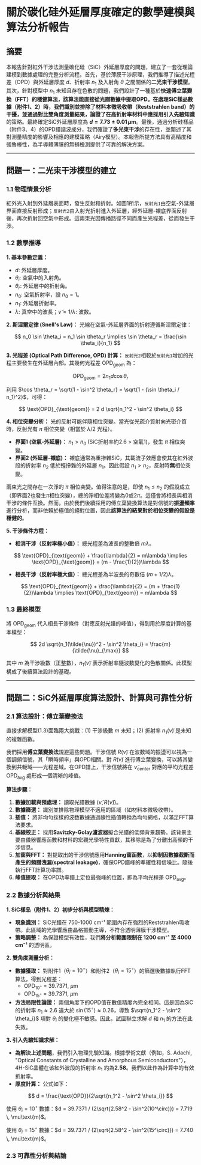 # 關於碳化硅外延層厚度確定的數學建模與算法分析報告

## 摘要

本報告針對紅外干涉法測量碳化硅（SiC）外延層厚度的問題，建立了一套從理論建模到數據處理的完整分析流程。首先，基於薄膜干涉原理，我們推導了描述光程差（OPD）與外延層厚度 $d$、折射率 $n_1$ 及入射角 $\theta$ 之間關係的**二光束干涉模型**。其次，針對模型中 $n_1$ 未知且存在色散的問題，我們設計了一種基於**快速傅立葉變換（FFT）**的穩健算法，該算法能直接從光譜數據中提取OPD。在處理SiC樣品數據（附件1、2）時，我們識別並排除了材料本徵吸收帶（Reststrahlen band）的干擾，並通過對比雙角度測量結果，論證了在高折射率材料中應採用**引入先驗知識**的策略。最終確定SiC外延層厚度為 **$d = 7.73 \pm 0.01 \, \mu\text{m}$**。最後，通過分析硅樣品（附件3、4）的OPD譜諧波成分，我們確證了**多光束干涉**的存在性，並闡述了其對測量精度的影響及相應的建模策略（Airy模型）。本報告所提方法具有高精度和強魯棒性，為半導體薄膜的無損檢測提供了可靠的解決方案。

---

## 問題一：二光束干涉模型的建立

### 1.1 物理情景分析

紅外光入射到外延層表面時，發生反射和折射。如圖1所示，`反射光1`由空氣-外延層界面直接反射形成；`反射光2`由入射光折射進入外延層，經外延層-襯底界面反射後，再次折射回空氣中形成。這兩束光因傳播路徑不同而產生光程差，從而發生干涉。

### 1.2 數學推導

**1. 基本參數定義：**
* $d$: 外延層厚度。
* $\theta_i$: 空氣中的入射角。
* $\theta_r$: 外延層中的折射角。
* $n_0$: 空氣折射率，設 $n_0 = 1$。
* $n_1$: 外延層折射率。
* $\lambda$: 真空中的波長；$\tilde{\nu} = 1/\lambda$: 波数。

**2. 斯涅爾定律 (Snell's Law)：**
光線在空氣-外延層界面的折射遵循斯涅爾定律：

$$
n_0 \sin \theta_i = n_1 \sin \theta_r \implies \sin \theta_r = \frac{\sin \theta_i}{n_1}
$$

**3. 光程差 (Optical Path Difference, OPD) 計算：**
`反射光2`相較於`反射光1`增加的光程主要發生在外延層內部。其幾何光程差 $\text{OPD}_{\text{geom}}$ 為：

$$
\text{OPD}_{\text{geom}} = 2 n_1 d \cos \theta_r
$$

利用 $\cos \theta_r = \sqrt{1 - \sin^2 \theta_r} = \sqrt{1 - (\sin \theta_i / n_1)^2}$，可得：

$$
\text{OPD}_{\text{geom}} = 2 d \sqrt{n_1^2 - \sin^2 \theta_i}
$$

**4. 相位突變分析：**
光的反射可能伴隨相位突變。當光從光疏介質射向光密介質時，反射光有 $\pi$ 相位突變（相當於 $\lambda/2$ 光程）。
* **界面1 (空氣-外延層)：** $n_1 > n_0$ (SiC折射率約2.6 > 空氣1)，發生 $\pi$ 相位突變。
* **界面2 (外延層-襯底)：** 襯底通常為重摻雜SiC，其載流子效應會使其在紅外波段的折射率 $n_2$ 低於輕摻雜的外延層 $n_1$。因此假設 $n_1 > n_2$，反射時**無**相位突變。

兩束光之間存在一次淨的 $\pi$ 相位突變。值得注意的是，即使 $n_1 \le n_2$ 的假設成立（即界面2也發生$\pi$相位突變），總的淨相位差將變為0或$2\pi$。這僅會將相長與相消干涉的條件互換。然而，由於我們後續採用的傅立葉變換算法是對信號的**振盪頻率**進行分析，而非依賴於極值的絕對位置，因此**該算法的結果對於相位突變的假設是穩健的**。

**5. 干涉條件方程：**
* **相消干涉（反射率極小值）：** 總光程差為波長的整數倍 $m\lambda$。

$$
\text{OPD}_{\text{geom}} + \frac{\lambda}{2} = m\lambda \implies \text{OPD}_{\text{geom}} = (m - \frac{1}{2})\lambda
$$

* **相長干涉（反射率極大值）：** 總光程差為半波長的奇數倍 $(m+1/2)\lambda$。

$$
\text{OPD}_{\text{geom}} + \frac{\lambda}{2} = (m + \frac{1}{2})\lambda \implies \text{OPD}_{\text{geom}} = m\lambda
$$

### 1.3 最終模型

將 $\text{OPD}_{\text{geom}}$ 代入相長干涉條件（對應反射光譜的峰值），得到用於厚度計算的基本模型：

$$
2d \sqrt{n_1(\tilde{\nu})^2 - \sin^2 \theta_i} = \frac{m}{\tilde{\nu}_{\max}}
$$

其中 $m$ 為干涉級數（正整數），$n_1(\tilde{\nu})$ 表示折射率隨波数變化的色散關係。此模型構成了後續算法設計的基礎。

---

## 問題二：SiC外延層厚度算法設計、計算與可靠性分析

### 2.1 算法設計：傅立葉變換法

直接求解模型(1.3)面臨兩大挑戰：(1) 干涉級數 $m$ 未知；(2) 折射率 $n_1(\tilde{\nu})$ 是未知的複雜函數。

我們採用**傅立葉變換法**規避這些問題。干涉信號 $R(\tilde{\nu})$ 在波数域的振盪可以視為一個調頻信號，其「瞬時頻率」與OPD相關。對 $R(\tilde{\nu})$ 進行傅立葉變換，可以將其變換到共軛域——光程差域。在OPD譜上，干涉信號將在 $\tilde{\nu}_{\text{center}}$ 對應的平均光程差 $\text{OPD}_{\text{avg}}$ 處形成一個清晰的峰值。

**算法步驟：**
1. **數據加載與預處理：** 讀取光譜數據 $(\tilde{\nu}, R(\tilde{\nu}))$。
2. **數據篩選：** 識別並排除物理模型不適用的區域（如材料本徵吸收帶）。
3. **插值：** 將非均勻採樣的波数數據通過線性插值轉換為均勻網格，以滿足FFT算法要求。
4. **基線校正：** 採用**Savitzky-Golay濾波器**擬合光譜的低頻背景趨勢。該背景主要由儀器響應函數和材料的宏觀光學特性貢獻，其移除是為了分離出高頻的干涉信息。
5. **加窗與FFT：** 對提取出的干涉信號應用**Hanning窗函數**，以**抑制因數據截斷而產生的頻譜洩漏(spectral leakage)**，確保OPD譜峰的準確性和信噪比。隨後執行FFT計算功率譜。
6. **峰值提取：** 在OPD功率譜上定位最強峰的位置，即為平均光程差 $\text{OPD}_{\text{avg}}$。

### 2.2 數據分析與結果

**1. SiC樣品（附件1、2）初步分析與模型精煉：**
* **現象識別：** SiC光譜在 750-1000 cm⁻¹ 範圍內存在強烈的Reststrahlen吸收帶。此區域的光學響應由晶格振動主導，不符合透明薄膜干涉模型。
* **策略調整：** 為保證模型有效性，我們**將分析範圍限制在 1200 cm⁻¹ 至 4000 cm⁻¹** 的透明區。

**2. 雙角度測量分析：**
* **數據獲取：** 對附件1（$\theta_i=10^\circ$）和附件2（$\theta_i=15^\circ$）的篩選後數據執行FFT算法，得到光程差：
  * OPD$_{10^\circ}$ = 39.7371, $\mu$m
  * OPD$_{15^\circ}$ = 39.7371, $\mu$m
* **方法局限性論證：** 兩個角度下的OPD值在數值精度內完全相同。這是因為SiC的折射率 $n_1 \approx 2.6$ 遠大於 $\sin(15^\circ) \approx 0.26$，導致 $\sqrt{n_1^2 - \sin^2 \theta_i}$ 項對 $\theta_i$ 的變化極不敏感。因此，試圖聯立求解 $d$ 和 $n_1$ 的方法在此失效。

**3. 引入先驗知識求解：**
* **為解決上述問題**，我們引入物理先驗知識。根據學術文獻（例如，S. Adachi, "Optical Constants of Crystalline and Amorphous Semiconductors"），4H-SiC晶體在该紅外波段的折射率 $n_1$ 約為**2.58**。我們以此作為計算中的有效折射率。
* **厚度計算：** 公式如下：

$$
d = \frac{\text{OPD}}{2\sqrt{n_1^2 - \sin^2 \theta_i}}
$$

使用 $\theta_i=10^\circ$ 數據：$d = 39.7371 / (2\sqrt{2.58^2 - \sin^2(10^\circ)}) = 7.719 \, \mu\text{m}$。

使用 $\theta_i=15^\circ$ 數據：$d = 39.7371 / (2\sqrt{2.58^2 - \sin^2(15^\circ)}) = 7.740 \, \mu\text{m}$。

### 2.3 可靠性分析與結論
